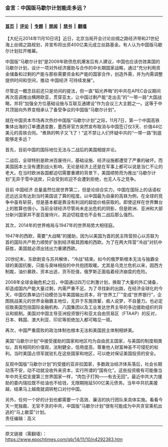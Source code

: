 ### 金言：中国版马歇尔计划能走多远？

---

#### [首页](../../../..?n4292383) &nbsp;|&nbsp; [评论](../../../../../epoch-comment?n4292383) &nbsp;|&nbsp; [专题](../../../../../epoch-special?n4292383) &nbsp;|&nbsp; [禁闻](../../../../../epoch-news?n4292383) &nbsp;|&nbsp; [禁书](../../../../../books?n4292383) &nbsp;|&nbsp; [翻墙](https://github.com/gfw-breaker/nogfw/blob/master/README.md?n4292383)


<div class="post_content" id="artbody" itemprop="articleBody">
 <!-- article content begin -->
 <p>
  【大纪元2014年11月10日讯】近日，北京当局开会讨论丝绸之路经济带和21世纪海上丝绸之路规划，并宣布将出资400亿美元成立丝路基金。有人认为中国版马歇尔计划拉开帷幕。
 </p>
 <p>
  中国版“马歇尔计划”是2009年欧债危机爆发后有人建议，中国也应该仿效美国的马歇尔计划，设计一项对外经济援助与合作的中长期国家战略，通过“充分利用资金储备和过剩的产能与那些需要资金和产能的国家合作，创造外需，并为内需调整提供时间和空间，推动
  <ok href="https://www.epochtimes.com/gb/tag/%E4%B8%AD%E5%9B%BD%E7%BB%8F%E6%B5%8E.html">
   中国经济
  </ok>
  可持续发展”。
 </p>
 <p>
  尽管这一概念目前还只是坊间的提法，但一直“韬光养晦”的中共在APEC会议期间再次高调推出横跨欧亚，贯穿亚太，让中国过剩产能“走出去”的“一带一路”大国战略，并将“加强全方位基础设施与互联互通建设”作为会议三大主题之一。这等于中共顶层向外界变相承认了备受争议的中国版“马歇尔计划”。
 </p>
 <p>
  就在中国资本市场再次热炒中国版“马歇尔计划”之际，11月7日，第一个中国高铁集体出海的订单遭遇变数，墨西哥官方突然宣布取消与中国签订仅3天、价值44亿美元的高铁合同。“煮熟的鸭子又飞了！”这不禁让人们怀疑中共的“一带一路”到底能够走多远？
 </p>
 <p>
  首先，目前中国的国际地位无法与二战后的美国相提并论。
 </p>
 <p>
  二战后，全球特别是欧洲百废待兴，基础设施、经济设施都遭受了严重的破坏。而美国因本土没有遭到战火影响，无论是经济上还是在军事上都可以说是当仁不让的老大。在当时欧洲各国都迫切需要重建的背景下，美国顺势而为推出“马歇尔计划”无异于雪中送炭，只会受到欢迎不会遭到拒绝，也无人与之竞争。
 </p>
 <p>
  目前
  <ok href="https://www.epochtimes.com/gb/tag/%E4%B8%AD%E5%9B%BD%E7%BB%8F%E6%B5%8E.html">
   中国经济
  </ok>
  总量虽然位居世界第二，但是论综合实力，中国在国际上的话语权还远远没有达到当时美国说了算的程度。以中国最为自豪的高铁为例，在全球的竞争中虽有斩获，但是基本都是靠没有利润的超低价格获取的。即使这样在世界舞台上的胜算也很小。当前全球经济尽管尚未走出危机的阴影，但是欧洲、亚洲和大部分新兴国家并不是百废待兴，其迫切程度也不会有二战后那么强烈。
 </p>
 <p>
  其次，2014年的世界格局与1947年的世界局势大相径庭。
 </p>
 <p>
  1947年的西欧，需要“大战略”的援助，因为以美国为首的民主阵营担心以苏联为首的国际共产势力顺势扩张到经济极其困难的西欧。为了在两大阵营“冷战”对抗中获胜，美国就必须出钱出力重建西欧。
 </p>
 <p>
  20世纪末，东欧剧变与苏共解体，“冷战”结束。如今的俄罗斯根本无法与独霸全球的美国抗衡，只能与臭味相投的中共抱团取暖。尤其是乌克兰危机以来，因西方制裁，油价暴跌，资本出逃，货币贬值，俄罗斯正面临着经济崩盘的危险。
 </p>
 <p>
  2008年全球金融危机之后，中国通过四万亿刺激计划，换取了大量的外汇储备，却造成国内产能大量过剩，内需严重不足。为了寻找新的出路，在经济全球化的今天，中国仅靠单边行动模仿当年美国输出资本，将“世界工厂”变成“世界银行”，企图挑战美元的世界金融霸主地位，无异于东施效颦，痴人说梦，不自量力。也必定招致美国包括国际金融机构、八国集团以及工业发达世界主导的多边援助组织的异议和抵制。美国对中国主导亚洲投资银行和亚太自由贸易区（FTAAP）的反对，日本、韩国、澳大利亚、印尼等拒绝加入都可略见一斑。
 </p>
 <p>
  再次，中国严重腐败的政治体制也根本无法和美国民主体制相姘美。
 </p>
 <p>
  美国“马歇尔计划”中接受援助的国家和地区均为自由民主国家，与美国的制度相类似，具有相同的价值观，法制健全，信用度高，尊重他人财富神圣不可侵犯的权利。当时美国占领军就驻扎在这些国家和地区，可以绝对保证美国投资的安全。
 </p>
 <p>
  反观中国版“马歇尔计划”的受援的亚非拉国家，多数政治经济体系落后，社会长期动荡不安，动不动就没收外来资本，实行所谓的“国有化”。这些投资极有可能像当年中共无偿支援第三世界国家一样，“肉包子打狗——有去无回”。最近中共大力援助的委内瑞拉既不给油也不给钱，无限期拖延500亿美元债务。当年中共抗美援越，结果马上越南就调转枪口对付中国。
 </p>
 <p>
  另外，任何一个好的计划也都需要一个高效、廉洁的执行团队来具体实施。看看今天一党独裁、无官不贪的中共，中国版“马歇尔计划”很有可能成为中共贪官乘机出逃的“马上歇菜”计划。
  <br/>
  责任编辑：高义
 </p>
 <!-- article content end -->
 <div id="below_article_ad">
 </div>
</div>


---

原文链接（需翻墙）：https://www.epochtimes.com/gb/14/11/10/n4292383.htm